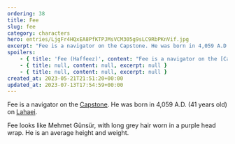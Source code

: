```yaml
---
ordering: 38
title: Fee
slug: fee
category: characters
hero: entries/LjgFr4HQxEA8PfKTPJMsVCM305g9sLC9RbPKnVif.jpg
excerpt: "Fee is a navigator on the Capstone. He was born in 4,059 A.D. (41 years old) on Lahaei.\nFee looks li..."
spoilers:
    - { title: 'Fee (Haffeez)', content: "Fee is a navigator on the [Capstone](/category/spaceships/capstone). He was born in 4,059 A.D. (41 years old) on [Lahaei](/category/planets-cities/lahaei).\r\n\r\nWhen [Davi](/category/characters/davi) first came aboard the Capstone, Fee was very understanding and helpful in getting him acclimated. Davi also learned about the planet's traditions from Fee. When Davi would have panic attacks, Fee taught him some helpful techniques for calming down.\r\n\r\nFee looks like Mehmet Günsür, with long grey hair worn in a purple head wrap. He is an average height and weight.\r\n\r\n**Pronunciation:**\r\n- hah feez’", excerpt: "Fee is a navigator on the Capstone. He was born in 4,059 A.D. (41 years old) on Lahaei.\nWhen Davi fi..." }
    - { title: null, content: null, excerpt: null }
    - { title: null, content: null, excerpt: null }
created_at: 2023-05-21T21:51:20+00:00
updated_at: 2023-07-13T17:54:59+00:00
---
```

Fee is a navigator on the [Capstone](/category/spaceships/capstone). He was born in 4,059 A.D. (41 years old) on [Lahaei](/category/planets-cities/lahaei).

Fee looks like Mehmet Günsür, with long grey hair worn in a purple head wrap. He is an average height and weight.